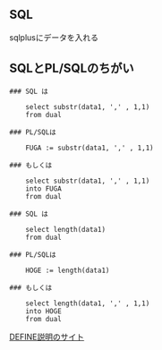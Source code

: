 ## SQL
  sqlplusにデータを入れる
  
  ## SQLとPL/SQLのちがい
	### SQL は

		select substr(data1, ',' , 1,1)  
		from dual  

	### PL/SQLは

		FUGA := substr(data1, ',' , 1,1)  

	### もしくは
	
		select substr(data1, ',' , 1,1)  
		into FUGA  
		from dual  

	### SQL は

		select length(data1)  
		from dual  

	### PL/SQLは  

		HOGE := length(data1)  

	### もしくは
	
		select length(data1, ',' , 1,1)  
		into HOGE  
		from dual  





  
  
  [DEFINE説明のサイト](http://www.shift-the-oracle.com/sqlplus/command/define.html)
